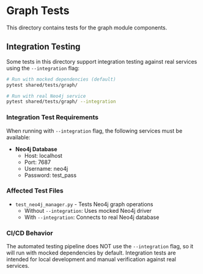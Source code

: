 # Graph Tests

This directory contains tests for the graph module components.

## Integration Testing

Some tests in this directory support integration testing against real services using the `--integration` flag:

```bash
# Run with mocked dependencies (default)
pytest shared/tests/graph/

# Run with real Neo4j service
pytest shared/tests/graph/ --integration
```

### Integration Test Requirements

When running with `--integration` flag, the following services must be available:

- **Neo4j Database**
  - Host: localhost
  - Port: 7687
  - Username: neo4j
  - Password: test_pass

### Affected Test Files

- `test_neo4j_manager.py` - Tests Neo4j graph operations
  - Without `--integration`: Uses mocked Neo4j driver
  - With `--integration`: Connects to real Neo4j database

### CI/CD Behavior

The automated testing pipeline does NOT use the `--integration` flag, so it will run with mocked dependencies by default. Integration tests are intended for local development and manual verification against real services.